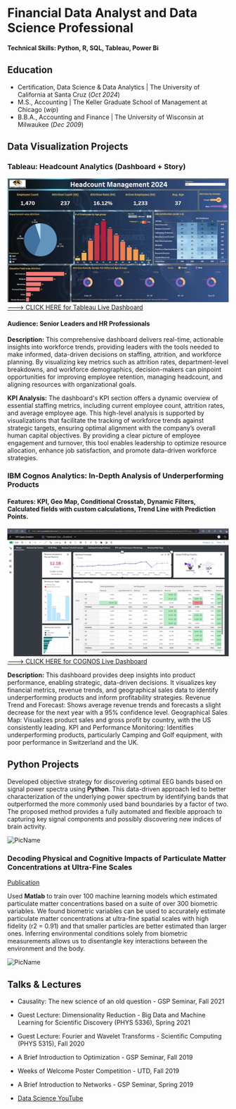 # Financial Data Analyst and Data Science Professional
#### Technical Skills: Python, R, SQL, Tableau, Power Bi
## Education
- Certification, Data Science & Data Analytics | The University of California at Santa Cruz (_Oct 2024_)								       		
- M.S., Accounting	| The Keller Graduate School of Management at Chicago (_wip_)	 			        		
- B.B.A., Accounting and Finance | The University of Wisconsin at Milwaukee (_Dec 2009_)

## Data Visualization Projects
### Tableau: Headcount Analytics (Dashboard + Story)
![](/HR_TableauPic.jpg)
[---> CLICK HERE for Tableau Live Dashboard](https://public.tableau.com/views/TigerLinesHeadcountManagement2024HR_Dashboard_17273873024050/HRAnalyticsDashboard?:language=en-US&:sid=&:redirect=auth&:display_count=n&:origin=viz_share_link)

#### Audience: Senior Leaders and HR Professionals   
**Description:** This comprehensive dashboard delivers real-time, actionable insights into workforce trends, providing leaders with the tools needed to make informed, data-driven decisions on staffing, attrition, and workforce planning. By visualizing key metrics such as attrition rates, department-level breakdowns, and workforce demographics, decision-makers can pinpoint opportunities for improving employee retention, managing headcount, and aligning resources with organizational goals.

**KPI Analysis:** The dashboard's KPI section offers a dynamic overview of essential staffing metrics, including current employee count, attrition rates, and average employee age. This high-level analysis is supported by visualizations that facilitate the tracking of workforce trends against strategic targets, ensuring optimal alignment with the company’s overall human capital objectives. By providing a clear picture of employee engagement and turnover, this tool enables leadership to optimize resource allocation, enhance job satisfaction, and promote data-driven workforce strategies.

### IBM Cognos Analytics: In-Depth Analysis of Underperforming Products
#### Features: KPI, Geo Map, Conditional Crosstab, Dynamic Filters, Calculated fields with custom calculations, Trend Line with Prediction Points.
 
![](/Cognos.jpg)
[---> CLICK HERE for COGNOS Live Dashboard]([https://public.tableau.com/views/TigerLinesHeadcountManagement2024HR_Dashboard_17273873024050/HRAnalyticsDashboard?:language=en-US&:sid=&:redirect=auth&:display_count=n&:origin=viz_share_link](https://us1.ca.analytics.ibm.com/bi/?perspective=dashboard&pathRef=.my_folders%2FDashboard%253A%2BTourmond%2BStore%2B%2528Outdoors%2529&action=view&mode=dashboard&subView=model00000192540fd1cd_00000000))

**Description:** This dashboard provides deep insights into product performance, enabling strategic, data-driven decisions. It visualizes key financial metrics, revenue trends, and geographical sales data to identify underperforming products and inform profitability strategies.
Revenue Trend and Forecast: Shows average revenue trends and forecasts a slight decrease for the next year with a 95% confidence level.
Geographical Sales Map: Visualizes product sales and gross profit by country, with the US consistently leading.
KPI and Performance Monitoring: Identifies underperforming products, particularly Camping and Golf equipment, with poor performance in Switzerland and the UK.

## Python Projects
Developed objective strategy for discovering optimal EEG bands based on signal power spectra using **Python**. This data-driven approach led to better characterization of the underlying power spectrum by identifying bands that outperformed the more commonly used band boundaries by a factor of two. The proposed method provides a fully automated and flexible approach to capturing key signal components and possibly discovering new indices of brain activity.

![PicName](/breadcrums/to/my/fileassets/img/PicName.jpeg)

### Decoding Physical and Cognitive Impacts of Particulate Matter Concentrations at Ultra-Fine Scales
[Publication](https://www.addmyfile)

Used **Matlab** to train over 100 machine learning models which estimated particulate matter concentrations based on a suite of over 300 biometric variables. We found biometric variables can be used to accurately estimate particulate matter concentrations at ultra-fine spatial scales with high fidelity (r2 = 0.91) and that smaller particles are better estimated than larger ones. Inferring environmental conditions solely from biometric measurements allows us to disentangle key interactions between the environment and the body.

![PicName](/breadcrums/to/my/fileassets/img/PicName.jpeg)

## Talks & Lectures
- Causality: The new science of an old question - GSP Seminar, Fall 2021
- Guest Lecture: Dimensionality Reduction - Big Data and Machine Learning for Scientific Discovery (PHYS 5336), Spring 2021
- Guest Lecture: Fourier and Wavelet Transforms - Scientific Computing (PHYS 5315), Fall 2020
- A Brief Introduction to Optimization - GSP Seminar, Fall 2019
- Weeks of Welcome Poster Competition - UTD, Fall 2019
- A Brief Introduction to Networks - GSP Seminar, Spring 2019

- [Data Science YouTube](https://www.addmyfile)

